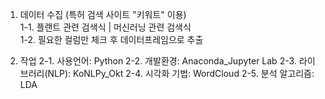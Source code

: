 1. 데이터 수집 (특허 검색 사이트 "키워트" 이용)<br/>
   1-1. 플랜트 관련 검색식 | 머신러닝 관련 검색식   
   1-2. 필요한 컬럼만 체크 후 데이터프레임으로 추출


   
2. 작업
   2-1. 사용언어: Python
   2-2. 개발환경: Anaconda_Jupyter Lab
   2-3. 라이브러리(NLP): KoNLPy_Okt
   2-4. 시각화 기법: WordCloud
   2-5. 분석 알고리즘: LDA
